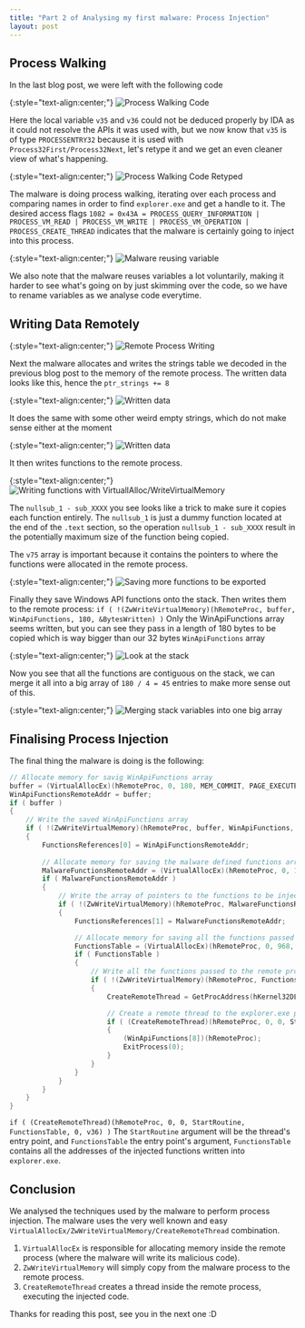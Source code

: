 ```yaml
---
title: "Part 2 of Analysing my first malware: Process Injection"
layout: post
---
```



## Process Walking

In the last blog post, we were left with the following code

{:style="text-align:center;"}
![Process Walking Code](/assets/blog-posts-part2/process_search.png)

Here the local variable `v35` and `v36` could not be deduced properly by IDA as it could not resolve the APIs it was used with, but we now know that `v35` is of 
type `PROCESSENTRY32` because it is used with `Process32First/Process32Next`, let's retype it and we get an even cleaner view of what's happening.

{:style="text-align:center;"}
![Process Walking Code Retyped](/assets/blog-posts-part2/process_search_retyped.png)

The malware is doing process walking, iterating over each process and comparing names in order to find `explorer.exe` and get a handle to it.
The desired access flags `1082 = 0x43A = PROCESS_QUERY_INFORMATION | PROCESS_VM_READ | PROCESS_VM_WRITE | PROCESS_VM_OPERATION | PROCESS_CREATE_THREAD` indicates
that the malware is certainly going to inject into this process.

{:style="text-align:center;"}
![Malware reusing variable](/assets/blog-posts-part2/reusing_variable.png)

We also note that the malware reuses variables a lot voluntarily, making it harder to see what's going on by just skimming over the code, so we have to rename variables as we analyse code everytime.


## Writing Data Remotely


{:style="text-align:center;"}
![Remote Process Writing](/assets/blog-posts-part2/remote_memory_write.png)

Next the malware allocates and writes the strings table we decoded in the previous blog post to the memory of the remote process. The written data looks like this, hence the `ptr_strings += 8`

{:style="text-align:center;"}
![Written data](/assets/blog-posts-part2/written_strings.png)

It does the same with some other weird empty strings, which do not make sense either at the moment

{:style="text-align:center;"}
![Written data](/assets/blog-posts-part2/written_strings2.png)

It then writes functions to the remote process.

{:style="text-align:center;"}
![Writing functions with VirtuallAlloc/WriteVirtualMemory](/assets/blog-posts-part2/remote_function_writing.png)

The `nullsub_1 - sub_XXXX` you see looks like a trick to make sure it copies each function entirely. The `nullsub_1` is just a dummy function located at the end of the `.text` section,
so the operation `nullsub_1 - sub_XXXX` result in the potentially maximum size of the function being copied.

The `v75` array is important because it contains the pointers to where the functions were allocated in the remote process.

{:style="text-align:center;"}
![Saving more functions to be exported](/assets/blog-posts-part2/saving_apis1.png)

Finally they save Windows API functions onto the stack. Then writes them to the remote process: `if ( !(ZwWriteVirtualMemory)(hRemoteProc, buffer, WinApiFunctions, 180, &BytesWritten) )`
Only the WinApiFunctions array seems written, but you can see they pass in a length of 180 bytes to be copied which is way bigger than our 32 bytes `WinApiFunctions` array

{:style="text-align:center;"}
![Look at the stack](/assets/blog-posts-part2/saving_apis2.png)

Now you see that all the functions are contiguous on the stack, we can merge it all into a big array of `180 / 4 = 45` entries to make more sense out of this.

{:style="text-align:center;"}
![Merging stack variables into one big array](/assets/blog-posts-part2/saving_apis3.png)


## Finalising Process Injection

The final thing the malware is doing is the following:

```cpp
// Allocate memory for savig WinApiFunctions array
buffer = (VirtualAllocEx)(hRemoteProc, 0, 180, MEM_COMMIT, PAGE_EXECUTE_READWRITE);
WinApiFunctionsRemoteAddr = buffer;
if ( buffer )
{
    // Write the saved WinApiFunctions array
    if ( !(ZwWriteVirtualMemory)(hRemoteProc, buffer, WinApiFunctions, 180, &BytesWritten) )
    {
        FunctionsReferences[0] = WinApiFunctionsRemoteAddr;
        
        // Allocate memory for saving the malware defined functions array
        MalwareFunctionsRemoteAddr = (VirtualAllocEx)(hRemoteProc, 0, 16, MEM_COMMIT, 64);
        if ( MalwareFunctionsRemoteAddr )
        {
            // Write the array of pointers to the functions to be injected (notice this is v75 which I talked about earlier)
            if ( !(ZwWriteVirtualMemory)(hRemoteProc, MalwareFunctionsRemoteAddr, v75, 16, &BytesWritten) )
            {
                FunctionsReferences[1] = MalwareFunctionsRemoteAddr;

                // Allocate memory for saving all the functions passed to the remote process 
                FunctionsTable = (VirtualAllocEx)(hRemoteProc, 0, 968, MEM_COMMIT, 64);
                if ( FunctionsTable )
                {
                    // Write all the functions passed to the remote process 
                    if ( !(ZwWriteVirtualMemory)(hRemoteProc, FunctionsTable, FunctionsReferences, 968, &BytesWritten) )
                    {
                        CreateRemoteThread = GetProcAddress(hKernel32DLL, aCreateremoteth_0);

                        // Create a remote thread to the explorer.exe process
                        if ( (CreateRemoteThread)(hRemoteProc, 0, 0, StartRoutine, FunctionsTable, 0, v36) )
                        {
                            (WinApiFunctions[8])(hRemoteProc);
                            ExitProcess(0);
                        }
                    }
                }
            }
        }
    }
}
```

`if ( (CreateRemoteThread)(hRemoteProc, 0, 0, StartRoutine, FunctionsTable, 0, v36) )`
The `StartRoutine` argument will be the thread's entry point, and `FunctionsTable` the entry point's argument, `FunctionsTable` contains all the addresses of the injected functions written into `explorer.exe`.


## Conclusion

We analysed the techniques used by the malware to perform process injection. The malware uses the very well known and easy `VirtualAllocEx/ZwWriteVirtualMemory/CreateRemoteThread` combination.

1. `VirtualAllocEx` is responsible for allocating memory inside the remote process (where the malware will write its malicious code).
2. `ZwWriteVirtualMemory` will simply copy from the malware process to the remote process.
3. `CreateRemoteThread` creates a thread inside the remote process, executing the injected code.


Thanks for reading this post, see you in the next one :D

